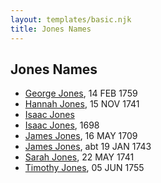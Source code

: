 ```yaml
---
layout: templates/basic.njk
title: Jones Names
---
```

## Jones Names
- [George Jones](/people/1/12539052), 14 FEB 1759
- [Hannah Jones](/people/3/3592220), 15 NOV 1741
- [Isaac Jones](/people/7/74416956)
- [Isaac Jones](/people/7/77695552), 1698
- [James Jones](/people/6/61233476), 16 MAY 1709
- [James Jones](/people/3/31141841), abt 19 JAN 1743
- [Sarah Jones](/people/9/95119732), 22 MAY 1741
- [Timothy Jones](/people/6/63580840), 05 JUN 1755